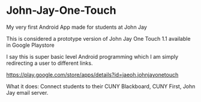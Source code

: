 # John-Jay-One-Touch
My very first Android App made for students at John Jay

This is considered a prototype version of John Jay One Touch 1.1 available in Google Playstore 

I say this is super basic level Android programming which I am simply redirecting a user to different links.

https://play.google.com/store/apps/details?id=jaeoh.johnjayonetouch

What it does:
   Connect students to their CUNY Blackboard, CUNY First, John Jay email server.

